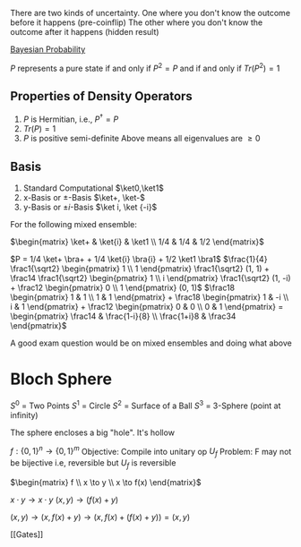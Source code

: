 There are two kinds of uncertainty.
One where you don't know the outcome before it happens (pre-coinflip)
The other where you don't know the outcome after it happens (hidden result)

[Bayesian Probability](https://en.wikipedia.org/wiki/Bayesian_probability)

$P$ represents a pure state if and only if $P^2=P$ and if and only if $Tr\left(P^2\right)=1$

## Properties of Density Operators
1. $P$ is Hermitian, i.e., $P^{\dag}=P$
2. $Tr\left(P\right)=1$
3. $P$ is positive semi-definite
	Above means all eigenvalues are $\ge0$

## Basis
1. Standard Computational
	$\ket0,\ket1$
2. x-Basis or $\pm$-Basis
	$\ket+, \ket-$
3. y-Basis or $\pm i$-Basis
	$\ket i, \ket {-i}$


For the following mixed ensemble:

$\begin{matrix} \ket+ & \ket{i} & \ket1 \\ 1/4 & 1/4 & 1/2 \end{matrix}$

$P = 1/4 \ket+ \bra+ + 1/4 \ket{i} \bra{i} + 1/2 \ket1 \bra1$
$\frac{1}{4} \frac1{\sqrt2} \begin{pmatrix} 1 \\ 1 \end{pmatrix} \frac1{\sqrt2} (1, 1) + \frac14 \frac1{\sqrt2} \begin{pmatrix} 1 \\ i \end{pmatrix} \frac1{\sqrt2} (1, -i) + \frac12 \begin{pmatrix} 0 \\ 1 \end{pmatrix} (0, 1)$
$\frac18 \begin{pmatrix} 1 & 1 \\ 1 & 1 \end{pmatrix} + \frac18 \begin{pmatrix} 1 & -i \\ i & 1 \end{pmatrix} + \frac12 \begin{pmatrix} 0 & 0 \\ 0 & 1 \end{pmatrix} = \begin{pmatrix} \frac14 & \frac{1-i}{8} \\ \frac{1+i}8 & \frac34 \end{pmatrix}$

A good exam question would be on mixed ensembles and doing what above

# Bloch Sphere

$S^0$ = Two Points
$S^1$ = Circle
$S^2$ = Surface of a Ball
$S^3$ = 3-Sphere (point at infinity)

The sphere encloses a big "hole". It's hollow

$f:\left\lbrace0,1\right\rbrace^{n}\to\left\lbrace0,1\right\rbrace^{m}$
 Objective: Compile into unitary op $U_{f}$
 Problem: F may not be bijective i.e, reversible but $U_{f}$ is reversible

$\begin{matrix} f \\ x \to y \\ x \to f(x) \end{matrix}$

$x\cdot y\to x\cdot y$
$\left(x,y\right)\to\left(f\left(x\right)+y\right)$

$\left(x,y\right)\to\left(x,f\left(x\right)+y\right)\to\left(x,f\left(x\right)+\left(f\left(x\right)+y\right)\right)_{}=\left(x,y\right)$

[[Gates]]